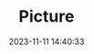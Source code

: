 ---
weight: 1
images:
- /images/edited/185.jpeg
title: Picture
date: 2023-11-11 14:40:33
tags: [luminarneo,work,ilce7m3,person,people]
---